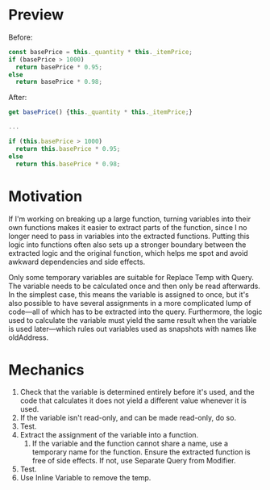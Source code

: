 # Preview

Before:

```js
const basePrice = this._quantity * this._itemPrice;
if (basePrice > 1000)
  return basePrice * 0.95;
else
  return basePrice * 0.98;
```

After:

```js
get basePrice() {this._quantity * this._itemPrice;}

...

if (this.basePrice > 1000)
  return this.basePrice * 0.95;
else
  return this.basePrice * 0.98;
```

# Motivation

If I'm working on breaking up a large function, turning variables into their own functions makes it easier to extract parts of the function, since I no longer need to pass in variables into the extracted functions. Putting this logic into functions often also sets up a stronger boundary between the extracted logic and the original function, which helps me spot and avoid awkward dependencies and side effects.

Only some temporary variables are suitable for Replace Temp with Query. The variable needs to be calculated once and then only be read afterwards. In the simplest case, this means the variable is assigned to once, but it's also possible to have several assignments in a more complicated lump of code—all of which has to be extracted into the query. Furthermore, the logic used to calculate the variable must yield the same result when the variable is used later—which rules out variables used as snapshots with names like oldAddress.


# Mechanics

1. Check that the variable is determined entirely before it's used, and the code that calculates it does not yield a different value whenever it is used.
2. If the variable isn't read-only, and can be made read-only, do so.
3. Test.
4. Extract the assignment of the variable into a function.
   1. If the variable and the function cannot share a name, use a temporary name for the function. Ensure the extracted function is free of side effects. If not, use Separate Query from Modifier.
5. Test.
6. Use Inline Variable to remove the temp.
